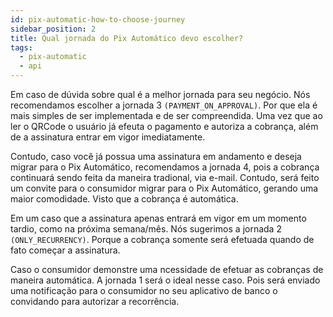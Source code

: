 ```yaml
---
id: pix-automatic-how-to-choose-journey
sidebar_position: 2
title: Qual jornada do Pix Automático devo escolher?
tags:
  - pix-automatic
  - api
---
```


Em caso de dúvida sobre qual é a melhor jornada para seu negócio. Nós recomendamos escolher a jornada 3 `(PAYMENT_ON_APPROVAL)`. Por que ela é mais simples de ser implementada e de ser compreendida. Uma vez que ao ler o QRCode o usuário já efeuta o pagamento e autoriza a cobrança, além de a assinatura entrar em vigor imediatamente.

Contudo, caso você já possua uma assinatura em andamento e deseja migrar para o Pix Automático, recomendamos a jornada 4, pois a cobrança continuará sendo feita da maneira tradional, via e-mail. Contudo, será feito um convite para o consumidor migrar para o Pix Automático, gerando uma maior comodidade. Visto que a cobrança é automática.

Em um caso que a assinatura apenas entrará em vigor em um momento tardio, como na próxima semana/mês. Nós sugerimos a jornada 2 `(ONLY_RECURRENCY)`. Porque a cobrança somente será efetuada quando de fato começar a assinatura.

Caso o consumidor demonstre uma ncessidade de efetuar as cobranças de maneira automática. A jornada 1 será o ideal nesse caso. Pois será enviado uma notificação para o consumidor no seu aplicativo de banco o convidando para autorizar a recorrência.